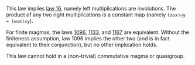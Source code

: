 This law implies [law 16](https://teorth.github.io/equational_theories/implications/?16), namely left multiplications are involutions.  The product of any two right multiplications is a constant map (namely `(z◇x)◇y = (w◇x)◇y`).

For finite magmas, the laws [1096](https://teorth.github.io/equational_theories/implications/?1096), [1133](https://teorth.github.io/equational_theories/implications/?1133), and [1167](https://teorth.github.io/equational_theories/implications/?1167) are equivalent.  Without the finiteness assumption, law 1096 implies the other two (and is in fact equivalent to their conjunction), but no other implication holds.

This law cannot hold in a (non-trivial) commutative magma or quasigroup.

